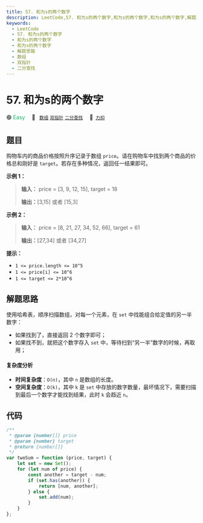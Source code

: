 ```yaml
---
title: 57. 和为s的两个数字
description: LeetCode,57. 和为s的两个数字,和为s的两个数字,和为s的两个数字,解题思路,数组,双指针,二分查找
keywords:
  - LeetCode
  - 57. 和为s的两个数字
  - 和为s的两个数字
  - 和为s的两个数字
  - 解题思路
  - 数组
  - 双指针
  - 二分查找
---
```


# 57. 和为s的两个数字

🟢 <font color=#15bd66>Easy</font>&emsp; 🔖&ensp; [`数组`](/tag/array.md) [`双指针`](/tag/two-pointers.md) [`二分查找`](/tag/binary-search.md)&emsp; 🔗&ensp;[`力扣`](https://leetcode.cn/problems/he-wei-sde-liang-ge-shu-zi-lcof)

## 题目

购物车内的商品价格按照升序记录于数组 `price`。请在购物车中找到两个商品的价格总和刚好是 `target`。若存在多种情况，返回任一结果即可。

**示例 1：**

> **输入：** price = [3, 9, 12, 15], target = 18
>
> **输出：**[3,15] 或者 [15,3]

**示例 2：**

> **输入：** price = [8, 21, 27, 34, 52, 66], target = 61
>
> **输出：**[27,34] 或者 [34,27]

**提示：**

- `1 <= price.length <= 10^5`
- `1 <= price[i] <= 10^6`
- `1 <= target <= 2*10^6`

## 解题思路

使用哈希表，顺序扫描数组，对每一个元素，在 `set` 中找能组合给定值的另一半数字：

- 如果找到了，直接返回 2 个数字即可；
- 如果找不到，就把这个数字存入 `set` 中，等待扫到“另一半”数字的时候，再取用；

#### 复杂度分析

- **时间复杂度**：`O(n)`，其中 `n` 是数组的长度。
- **空间复杂度**：`O(k)`，其中 `k` 是 `set` 中存放的数字数量，最坏情况下，需要扫描到最后一个数字才能找到结果，此时 `k` 会趋近 `n`。

## 代码

```javascript
/**
 * @param {number[]} price
 * @param {number} target
 * @return {number[]}
 */
var twoSum = function (price, target) {
	let set = new Set();
	for (let num of price) {
		const another = target - num;
		if (set.has(another)) {
			return [num, another];
		} else {
			set.add(num);
		}
	}
};
```
